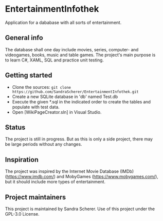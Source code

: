 # EntertainmentInfothek

Application for a dababase with all sorts of entertainment.


## General info

The database shall one day include movies, series, computer- and videogames, books, music and table games.
The project's main purpose is to learn C#, XAML, SQL and practice unit testing.


## Getting started

* Clone the sources: `git clone https://github.com/SandraScherer/EntertainmentInfothek.git`
* Create a new SQLite database in 'db' named Test.db
* Execute the given *.sql in the indicated order to create the tables and populate with test data.
* Open [WikiPageCreator.sln] in Visual Studio.

## Status

The project is still in progress. But as this is only a side project, there may be large periods without any changes.


## Inspiration

The project was inspired by the Internet Movie Database (IMDb) (https://www.imdb.com/) and MobyGames
(https://www.mobygames.com/), but it should include more types of entertainment.


## Project maintainers

This project is maintained by Sandra Scherer. Use of this project under the GPL-3.0 License.
